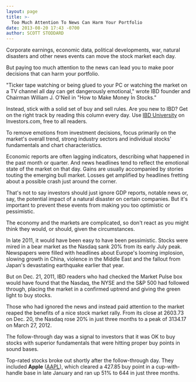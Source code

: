 ```yaml
---
layout: page
title: >-
  Too Much Attention To News Can Harm Your Portfolio
date: 2013-08-20 17:43 -0700
author: SCOTT STODDARD
---
```





Corporate earnings, economic data, political developments, war, natural disasters and other news events can move the stock market each day.


But paying too much attention to the news can lead you to make poor decisions that can harm your portfolio.


"Ticker tape watching or being glued to your PC or watching the market on a TV channel all day can get dangerously emotional," wrote IBD founder and Chairman William J. O'Neil in "How to Make Money In Stocks."


Instead, stick with a solid set of buy and sell rules. Are you new to IBD? Get on the right track by reading this column every day. Use [IBD University](http://education.investors.com/) on Investors.com, free to all readers.


To remove emotions from investment decisions, focus primarily on the market's overall trend, strong industry sectors and individual stocks' fundamentals and chart characteristics.


Economic reports are often lagging indicators, describing what happened in the past month or quarter. And news headlines tend to reflect the emotional state of the market on that day. Gains are usually accompanied by stories touting the emerging bull market. Losses get amplified by headlines fretting about a possible crash just around the corner.


That's not to say investors should just ignore GDP reports, notable news or, say, the potential impact of a natural disaster on certain companies. But it's important to prevent these events from making you too optimistic or pessimistic.


The economy and the markets are complicated, so don't react as you might think they would, or should, given the circumstances.


In late 2011, it would have been easy to have been pessimistic. Stocks were mired in a bear market as the Nasdaq sank 20% from its early July peak. Newspapers were filled with headlines about Europe's looming implosion, slowing growth in China, violence in the Middle East and the fallout from Japan's devastating earthquake earlier that year.


But on Dec. 21, 2011, IBD readers who had checked the Market Pulse box would have found that the Nasdaq, the NYSE and the S&P 500 had followed through, placing the market in a confirmed uptrend and giving the green light to buy stocks.


Those who had ignored the news and instead paid attention to the market reaped the benefits of a nice stock market rally. From its close at 2603.73 on Dec. 20, the Nasdaq rose 20% in just three months to a peak of 3134.17 on March 27, 2012.


The follow-through day was a signal to investors that it was OK to buy stocks with superior fundamentals that were hitting proper buy points in sound bases.


Top-rated stocks broke out shortly after the follow-through day. They included **Apple** ([AAPL](https://research.investors.com/quote.aspx?symbol=AAPL)), which cleared a 427.85 buy point in a cup-with-handle base in late January and ran up 51% to 644 in just three months.




